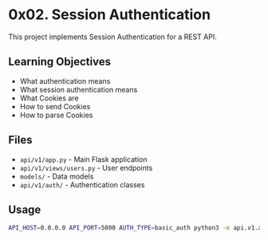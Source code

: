 # 0x02. Session Authentication

This project implements Session Authentication for a REST API.

## Learning Objectives

- What authentication means
- What session authentication means
- What Cookies are
- How to send Cookies
- How to parse Cookies

## Files

- `api/v1/app.py` - Main Flask application
- `api/v1/views/users.py` - User endpoints
- `models/` - Data models
- `api/v1/auth/` - Authentication classes

## Usage

```bash
API_HOST=0.0.0.0 API_PORT=5000 AUTH_TYPE=basic_auth python3 -m api.v1.app